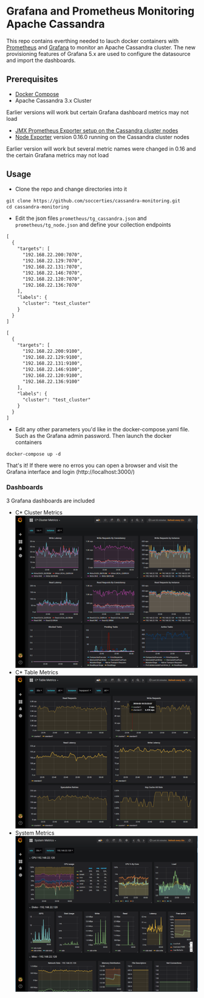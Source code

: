# Grafana and Prometheus Monitoring Apache Cassandra
This repo contains everthing needed to lauch docker containers with [Prometheus](https://prometheus.io/) and [Grafana](https:/grafana.com/) to monitor an Apache Cassandra cluster.
The new provisioning features of Grafana 5.x are used to configure the datasource and import the dashboards.

## Prerequisites
* [Docker Compose](https://docs.docker.com/compose/install/#install-compose)
* Apache Cassandra 3.x Cluster

Earlier versions will work but certain Grafana dashboard metrics may not load

* [JMX Prometheus Exporter setup on the Cassandra cluster nodes](https://www.robustperception.io/monitoring-cassandra-with-prometheus/)
* [Node Exporter](https://github.com/prometheus/node_exporter) version 0.16.0 running on the Cassandra cluster nodes

Earlier version will work but several metric names were changed in 0.16 and the certain Grafana metrics may not load

## Usage
* Clone the repo and change directories into it
```
git clone https://github.com/soccerties/cassandra-monitoring.git
cd cassandra-monitoring
```
* Edit the json files `prometheus/tg_cassandra.json` and `prometheus/tg_node.json` and define your collection endpoints
```
[
  {
    "targets": [ 
      "192.168.22.200:7070", 
      "192.168.22.129:7070", 
      "192.168.22.131:7070", 
      "192.168.22.146:7070", 
      "192.168.22.120:7070",
      "192.168.22.136:7070" 
    ],
    "labels": {
      "cluster": "test_cluster"
    }
  }
]
```
```
[
  {
    "targets": [ 
      "192.168.22.200:9100", 
      "192.168.22.129:9100", 
      "192.168.22.131:9100", 
      "192.168.22.146:9100", 
      "192.168.22.120:9100",
      "192.168.22.136:9100" 
    ],
    "labels": {
      "cluster": "test_cluster"
    }
  }
]
```
* Edit any other parameters you'd like in the docker-compose.yaml file. Such as the Grafana admin password. Then launch the docker containers
```
docker-compose up -d
```
That's it! If there were no erros you can open a browser and visit the Grafana interface and login (http://localhost:3000/)

### Dashboards
3 Grafana dashboards are included
* C* Cluster Metrics
![C* Cluster Metrics](screenshots/c-cluster-metrics.png)
* C* Table Metrics
![C* Table Metrics](screenshots/c-table-metrics.png)
* System Metrics
![System Metrics](screenshots/system-metrics.png)
